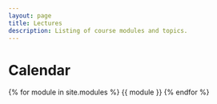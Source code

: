 ```yaml
---
layout: page
title: Lectures
description: Listing of course modules and topics.
---
```


# Calendar

{% for module in site.modules %}
{{ module }}
{% endfor %}
